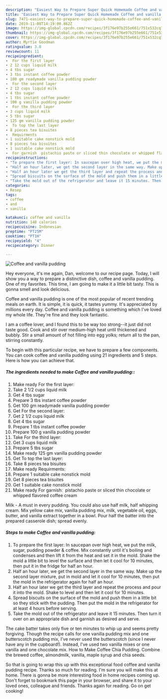 ```yaml
---
description: "Easiest Way to Prepare Super Quick Homemade Coffee and vanilla pudding"
title: "Easiest Way to Prepare Super Quick Homemade Coffee and vanilla pudding"
slug: 7471-easiest-way-to-prepare-super-quick-homemade-coffee-and-vanilla-pudding
date: 2019-11-08T14:19:00.862Z
image: https://img-global.cpcdn.com/recipes/3f176e97b255e661/751x532cq70/coffee-and-vanilla-pudding-recipe-main-photo.jpg
thumbnail: https://img-global.cpcdn.com/recipes/3f176e97b255e661/751x532cq70/coffee-and-vanilla-pudding-recipe-main-photo.jpg
cover: https://img-global.cpcdn.com/recipes/3f176e97b255e661/751x532cq70/coffee-and-vanilla-pudding-recipe-main-photo.jpg
author: Myrtie Goodman
ratingvalue: 3.8
reviewcount: 11
recipeingredient:
-  For the first layer
- 2 12 cups liquid milk
- 4 tbs sugar
- 3 tbs instant coffee powder
- 100 gm readymade vanilla pudding powder
-  For the second layer
- 2 12 cups liquid milk
- 4 tbs sugar
- 1 tbs instant coffee powder
- 100 g vanilla pudding powder
-  For the third layer
- 3 cups liquid milk
- 5 tbs sugar
- 125 gm vanilla pudding powder
-  To top the last layer
- 8 pieces tea bisuites
-  Requirments
- 1 suitable cake nonstick mold
- 8 pieces tea bisuites
- 1 suitable cake nonstick mold
-  For garnish  pistachio paste or sliced thin chocolate or whipped flavored coffee cream
recipeinstructions:
- "To prepare the first layer: In saucepan over high heat, we put the milk, sugar, pudding powder &amp; coffee. Mix constantly until it&#39;s boiling and condenses and then lift it from the heat and set it in the mold. Shake the mold a little bit to level the surface and then let it cool for 10 minutes, then put it in the fridge for half an hour."
- "Half an hour later, we get the second layer in the same way. Make up the second layer mixture, put in mold and let it cool for 10 minutes, then put the mold in the refrigerator again for half an hour."
- "Half an hour later we get the third layer and repeat the process and pour it into the mold. Shake to level and then let it cool  for 10 minutes."
- "Spread biscuits on the surface of the mold and push them in a little bit so they stick with the pudding. Then put the mold in the refrigerator for at least 4 hours before serving."
- "Take the mold out of the refrigerator and leave it 15 minutes. Then turn it over on an appropriate dish and garnish as desired and serve."
categories:
- Resep
tags:
- coffee
- and
- vanilla

katakunci: coffee and vanilla
nutrition: 148 calories
recipecuisine: Indonesian
preptime: "PT25M"
cooktime: "PT1H"
recipeyield: "4"
recipecategory: Dinner

---
```



![Coffee and vanilla pudding](https://img-global.cpcdn.com/recipes/3f176e97b255e661/751x532cq70/coffee-and-vanilla-pudding-recipe-main-photo.jpg)

Hey everyone, it's me again, Dan, welcome to our recipe page. Today, I will show you a way to prepare a distinctive dish, coffee and vanilla pudding. One of my favorites. This time, I am going to make it a little bit tasty. This is gonna smell and look delicious.

Coffee and vanilla pudding is one of the most popular of recent trending meals on earth. It is simple, it is quick, it tastes yummy. It's appreciated by millions every day. Coffee and vanilla pudding is something which I've loved my whole life. They're fine and they look fantastic.

I am a coffee lover, and I found this to be way too strong--it just did not taste good. Cook and stir over medium-high heat until thickened and bubbly. Stir a small amount of hot filling into egg yolks; return all to the pan, stirring constantly.


To begin with this particular recipe, we have to prepare a few components. You can cook coffee and vanilla pudding using 21 ingredients and 5 steps. Here is how you can achieve that.

##### The ingredients needed to make Coffee and vanilla pudding::

1. Make ready  For the first layer:
1. Take 2 1/2 cups liquid milk
1. Get 4 tbs sugar
1. Prepare 3 tbs instant coffee powder
1. Get 100 gm readymade vanilla pudding powder
1. Get  For the second layer:
1. Get 2 1/2 cups liquid milk
1. Get 4 tbs sugar
1. Prepare 1 tbs instant coffee powder
1. Prepare 100 g vanilla pudding powder
1. Take  For the third layer:
1. Get 3 cups liquid milk
1. Prepare 5 tbs sugar
1. Make ready 125 gm vanilla pudding powder
1. Get  To top the last layer:
1. Take 8 pieces tea bisuites
1. Make ready  Requirments:
1. Prepare 1 suitable cake nonstick mold
1. Get 8 pieces tea bisuites
1. Get 1 suitable cake nonstick mold
1. Make ready  For garnish:  pistachio paste or sliced ​​thin chocolate or whipped flavored coffee cream


Milk - A must in every pudding. You could also use half milk, half whipping cream. Mix yellow cake mix, vanilla pudding mix, milk, vegetable oil, eggs, butter, and vanilla extract together in a bowl. Pour half the batter into the prepared casserole dish; spread evenly. 

##### Steps to make Coffee and vanilla pudding:

1. To prepare the first layer: In saucepan over high heat, we put the milk, sugar, pudding powder &amp; coffee. Mix constantly until it&#39;s boiling and condenses and then lift it from the heat and set it in the mold. Shake the mold a little bit to level the surface and then let it cool for 10 minutes, then put it in the fridge for half an hour.
1. Half an hour later, we get the second layer in the same way. Make up the second layer mixture, put in mold and let it cool for 10 minutes, then put the mold in the refrigerator again for half an hour.
1. Half an hour later we get the third layer and repeat the process and pour it into the mold. Shake to level and then let it cool  for 10 minutes.
1. Spread biscuits on the surface of the mold and push them in a little bit so they stick with the pudding. Then put the mold in the refrigerator for at least 4 hours before serving.
1. Take the mold out of the refrigerator and leave it 15 minutes. Then turn it over on an appropriate dish and garnish as desired and serve.


The cake batter takes only five or ten minutes to whip up and seems pretty forgiving. Though the recipe calls for one vanilla pudding mix and one butterscotch pudding mix, I&#39;ve never used the butterscotch (since I never have any in the cupboard!). Instead, I&#39;ve used two vanilla mixes or one vanilla and one chocolate mix. How to Make Coffee Chia Pudding. Combine the brewed coffee, almondmilk, vanilla, maple syrup and chia seeds. 

So that is going to wrap this up with this exceptional food coffee and vanilla pudding recipe. Thanks so much for reading. I'm sure you will make this at home. There is gonna be more interesting food in home recipes coming up. Don't forget to bookmark this page in your browser, and share it to your loved ones, colleague and friends. Thanks again for reading. Go on get cooking!
